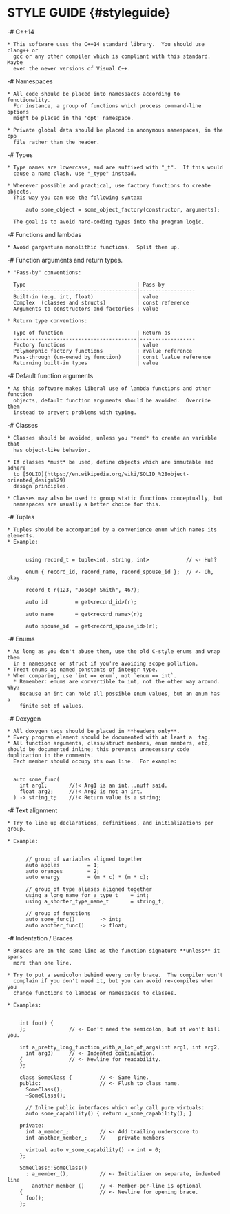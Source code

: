STYLE GUIDE         {#styleguide}
===========

-# C++14

    * This software uses the C++14 standard library.  You should use clang++ or
      gcc or any other compiler which is compliant with this standard.  Maybe
      even the newer versions of Visual C++.

-# Namespaces

    * All code should be placed into namespaces according to functionality.
      For instance, a group of functions which process command-line options
      might be placed in the 'opt' namespace.

    * Private global data should be placed in anonymous namespaces, in the cpp
      file rather than the header.

-# Types

    * Type names are lowercase, and are suffixed with "_t".  If this would
      cause a name clash, use "_type" instead.

    * Wherever possible and practical, use factory functions to create objects.
      This way you can use the following syntax:

          auto some_object = some_object_factory(constructor, arguments);

      The goal is to avoid hard-coding types into the program logic.

-# Functions and lambdas

    * Avoid gargantuan monolithic functions.  Split them up.

-# Function arguments and return types.

    * "Pass-by" conventions:

      Type                                    | Pass-by
      ----------------------------------------|------------------
      Built-in (e.g. int, float)              | value
      Complex  (classes and structs)          | const reference
      Arguments to constructors and factories | value
        
    * Return type conventions:

      Type of function                        | Return as
      ----------------------------------------|------------------
      Factory functions                       | value
      Polymorphic factory functions           | rvalue reference
      Pass-through (un-owned by function)     | const lvalue reference
      Returning built-in types                | value

-# Default function arguments

    * As this software makes liberal use of lambda functions and other function
      objects, default function arguments should be avoided.  Override them
      instead to prevent problems with typing.

-# Classes

    * Classes should be avoided, unless you *need* to create an variable that
      has object-like behavior.  

    * If classes *must* be used, define objects which are immutable and adhere
      to [SOLID](https://en.wikipedia.org/wiki/SOLID_%28object-oriented_design%29)
      design principles.  

    * Classes may also be used to group static functions conceptually, but
      namespaces are usually a better choice for this.

-# Tuples

    * Tuples should be accompanied by a convenience enum which names its elements.
    * Example:
  

          using record_t = tuple<int, string, int>            // <- Huh?

          enum { record_id, record_name, record_spouse_id };  // <- Oh, okay.
          
          record_t r(123, "Joseph Smith", 467);

          auto id         = get<record_id>(r);

          auto name       = get<record_name>(r);

          auto spouse_id  = get<record_spouse_id>(r);

-# Enums

    * As long as you don't abuse them, use the old C-style enums and wrap them
      in a namespace or struct if you're avoiding scope pollution.
    * Treat enums as named constants of integer type.
    * When comparing, use `int == enum`, not `enum == int`.
      * Remember: enums are convertible to int, not the other way around.  Why?
        Because an int can hold all possible enum values, but an enum has a
        finite set of values.

-# Doxygen

    * All doxygen tags should be placed in **headers only**.  
    * Every program element should be documented with at least a  tag.
    * All function arguments, class/struct members, enum members, etc, should be documented inline; this prevents unnecessary code duplication in the comments.
      Each member should occupy its own line.  For example:


      auto some_func(
        int arg1;       //!< Arg1 is an int...nuff said.
        float arg2;     //!< Arg2 is not an int.  
      ) -> string_t;    //!< Return value is a string;


-# Text alignment

    * Try to line up declarations, definitions, and initializations per group.

    * Example:


          // group of variables aligned together
          auto apples         = 1;
          auto oranges        = 2;
          auto energy         = (m * c) * (m * c);

          // group of type aliases aligned together
          using a_long_name_for_a_type_t    = int;
          using a_shorter_type_name_t       = string_t;

          // group of functions
          auto some_func()        -> int;
          auto another_func()     -> float;
        
-# Indentation / Braces

    * Braces are on the same line as the function signature **unless** it spans
      more than one line.

    * Try to put a semicolon behind every curly brace.  The compiler won't
      complain if you don't need it, but you can avoid re-compiles when you
      change functions to lambdas or namespaces to classes.

    * Examples:


        int foo() {
        };              // <- Don't need the semicolon, but it won't kill you.
        
        int a_pretty_long_function_with_a_lot_of_args(int arg1, int arg2, 
          int arg3)     // <- Indented continuation.
        {               // <- Newline for readability.
        };

        class SomeClass {         // <- Same line.
        public:                   // <- Flush to class name.
          SomeClass();
          ~SomeClass();

          // Inline public interfaces which only call pure virtuals:
          auto some_capability() { return v_some_capability(); }

        private:
          int a_member_;          // <- Add trailing underscore to 
          int another_member_;    //    private members

          virtual auto v_some_capability() -> int = 0;
        };

        SomeClass::SomeClass()    
          : a_member_(),          // <- Initializer on separate, indented line
            another_member_()     // <- Member-per-line is optional
        {                         // <- Newline for opening brace.
          foo();
        };
